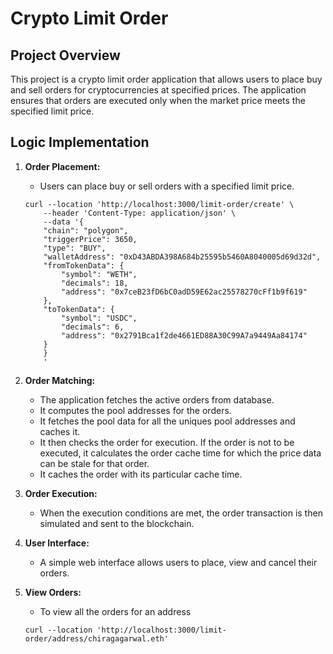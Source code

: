 # Crypto Limit Order

## Project Overview
This project is a crypto limit order application that allows users to place buy and sell orders for cryptocurrencies at specified prices. The application ensures that orders are executed only when the market price meets the specified limit price.

## Logic Implementation
1. **Order Placement:**
    - Users can place buy or sell orders with a specified limit price.
    ```
    curl --location 'http://localhost:3000/limit-order/create' \
        --header 'Content-Type: application/json' \
        --data '{
        "chain": "polygon",
        "triggerPrice": 3650,
        "type": "BUY",
        "walletAddress": "0xD43ABDA398A684b25595b5460A8040005d69d32d",
        "fromTokenData": {
            "symbol": "WETH",
            "decimals": 18,
            "address": "0x7ceB23fD6bC0adD59E62ac25578270cFf1b9f619"
        },
        "toTokenData": {
            "symbol": "USDC",
            "decimals": 6,
            "address": "0x2791Bca1f2de4661ED88A30C99A7a9449Aa84174"
        }
        }
        '
    ```

2. **Order Matching:**
    - The application fetches the active orders from database.
    - It computes the pool addresses for the orders.
    - It fetches the pool data for all the uniques pool addresses and caches it.
    - It then checks the order for execution. If the order is not to be executed, it calculates the order cache time for which the price data can be stale for that order.
    - It caches the order with its particular cache time.

3. **Order Execution:**
    - When the execution conditions are met, the order transaction is then simulated and sent to the blockchain.

4. **User Interface:**
    - A simple web interface allows users to place, view and cancel their orders.

5. **View Orders:**
    - To view all the orders for an address
    ```
    curl --location 'http://localhost:3000/limit-order/address/chiragagarwal.eth'
    ```
